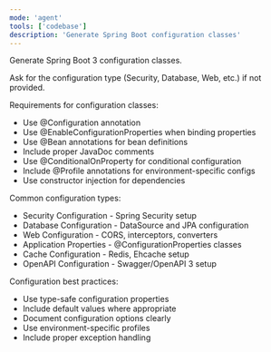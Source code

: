 ```yaml
---
mode: 'agent'
tools: ['codebase']
description: 'Generate Spring Boot configuration classes'
---
```


Generate Spring Boot 3 configuration classes.

Ask for the configuration type (Security, Database, Web, etc.) if not provided.

Requirements for configuration classes:
* Use @Configuration annotation
* Use @EnableConfigurationProperties when binding properties
* Use @Bean annotations for bean definitions
* Include proper JavaDoc comments
* Use @ConditionalOnProperty for conditional configuration
* Include @Profile annotations for environment-specific configs
* Use constructor injection for dependencies

Common configuration types:
* Security Configuration - Spring Security setup
* Database Configuration - DataSource and JPA configuration
* Web Configuration - CORS, interceptors, converters
* Application Properties - @ConfigurationProperties classes
* Cache Configuration - Redis, Ehcache setup
* OpenAPI Configuration - Swagger/OpenAPI 3 setup

Configuration best practices:
* Use type-safe configuration properties
* Include default values where appropriate
* Document configuration options clearly
* Use environment-specific profiles
* Include proper exception handling
